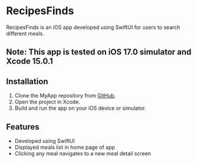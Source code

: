 # RecipesFinds
RecipesFinds is an iOS app developed using SwiftUI for users to search different meals.
## Note: This app is tested on iOS 17.0 simulator and Xcode 15.0.1

## Installation

1. Clone the MyApp repository from [GitHub](https://github.com/Ruturajnawale10/RecipesFinds.git).
2. Open the project in Xcode.
3. Build and run the app on your iOS device or simulator.

## Features

- Developed using SwiftUI
- Displayed meals list in home page of app 
- Clicking any meal navigates to a new meal detail screen
